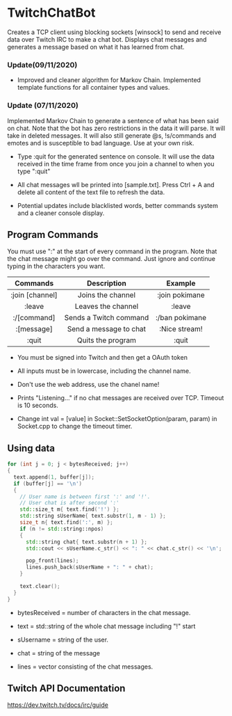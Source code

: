 # TwitchChatBot
Creates a TCP client using blocking sockets [winsock] to send and receive data over Twitch IRC to make a chat bot. Displays chat messages and generates a message based on what it has learned from chat.
### Update(09/11/2020)
- Improved and cleaner algorithm for Markov Chain. Implemented template functions for all container types and values.
### Update (07/11/2020)
Implemented Markov Chain to generate a sentence of what has been said on chat. Note that the bot has zero restrictions in the data it will parse. It will take in deleted messages. It will also still generate @s, !s/commands and emotes and is susceptible to bad language. Use at your own risk. 

- Type :quit for the generated sentence on console. It will use the data received in the time frame from once you join a channel to when you type ":quit" 
- All chat messages wll be printed into [sample.txt]. Press Ctrl + A and delete all content of the text file to refresh the data.

- Potential updates include blacklisted words, better commands system and a cleaner console display. 

## Program Commands
You must use ":" at the start of every command in the program. Note that the chat message might go over the command. Just ignore and continue typing in the characters you want.

|Commands       |Description            |Example        |
|    :----:     |       :----:          |    :----:     |
|:join [channel]|Joins the channel      |:join pokimane |
|:leave         |Leaves the channel     |:leave         |
|:/[command]    |Sends a Twitch command |:/ban pokimane |
|:[message]     |Send a message to chat |:Nice stream!  |
|:quit          |Quits the program      |:quit          |

- You must be signed into Twitch and then get a OAuth token

- All inputs must be in lowercase, including the channel name. 

- Don't use the web address, use the chanel name!

- Prints "Listening..." if no chat messages are received over TCP. Timeout is 10 seconds.

- Change int val = [value] in Socket::SetSocketOption(param, param) in Socket.cpp to change the timeout timer.

## Using data
```C++
for (int j = 0; j < bytesReceived; j++)
{
  text.append(1, buffer[j]);
  if (buffer[j] == '\n')
  {
    // User name is between first ':' and '!'. 
    // User chat is after second ':'
    std::size_t m{ text.find('!') };
    std::string sUserName{ text.substr(1, m - 1) };
    size_t n{ text.find(':', m) };
    if (n != std::string::npos)
    {
      std::string chat{ text.substr(n + 1) };
      std::cout << sUserName.c_str() << ": " << chat.c_str() << '\n';

      pop_front(lines);
      lines.push_back(sUserName + ": " + chat);
    }

    text.clear();
  }
}
```
* bytesReceived = number of characters in the chat message.

* text = std::string of the whole chat message including "!" start

* sUsername = string of the user.

* chat = string of the message

* lines = vector consisting of the chat messages.

## Twitch API Documentation
https://dev.twitch.tv/docs/irc/guide
